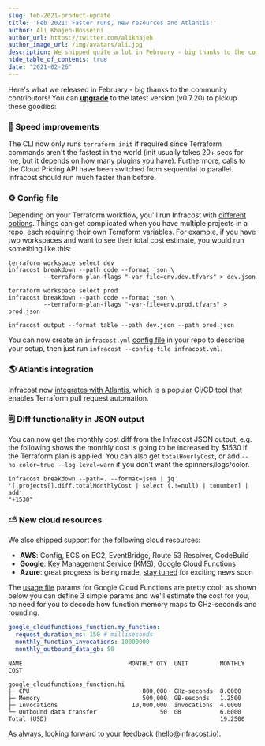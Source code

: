 ```yaml
---
slug: feb-2021-product-update
title: 'Feb 2021: Faster runs, new resources and Atlantis!'
author: Ali Khajeh-Hosseini
author_url: https://twitter.com/alikhajeh
author_image_url: /img/avatars/ali.jpg
description: We shipped quite a lot in February - big thanks to the community contributors! Upgrade to pickup these goodies.
hide_table_of_contents: true
date: "2021-02-26"
---
```


Here's what we released in February - big thanks to the community contributors! You can [**upgrade**](/docs/#1-install-infracost) to the latest version (v0.7.20) to pickup these goodies:

<!--truncate-->

### 🚀 Speed improvements

The CLI now only runs `terraform init` if required since Terraform commands aren't the fastest in the world (init usually takes 20+ secs for me, but it depends on how many plugins you have). Furthermore, calls to the Cloud Pricing API have been switched from sequential to parallel. Infracost should run much faster than before.

### ⚙️ Config file

Depending on your Terraform workflow, you'll run Infracost with [different options](/docs/#usage). Things can get complicated when you have multiple projects in a repo, each requiring their own Terraform variables. For example, if you have two workspaces and want to see their total cost estimate, you would run something like this:

```shell
terraform workspace select dev
infracost breakdown --path code --format json \
          --terraform-plan-flags "-var-file=env.dev.tfvars" > dev.json

terraform workspace select prod
infracost breakdown --path code --format json \
          --terraform-plan-flags "-var-file=env.prod.tfvars" > prod.json

infracost output --format table --path dev.json --path prod.json
```

You can now create an `infracost.yml` [config file](/docs/features/config_file) in your repo to describe your setup, then just run `infracost --config-file infracost.yml`.

### 🌎 Atlantis integration

Infracost now [integrates with Atlantis](/docs/integrations/cicd#atlantis), which is a popular CI/CD tool that enables Terraform pull request automation.

### 🗒️ Diff functionality in JSON output

You can now get the monthly cost diff from the Infracost JSON output, e.g. the following shows the monthly cost is going to be increased by $1530 if the Terraform plan is applied. You can also get `totalHourlyCost`, or add `--no-color=true --log-level=warn` if you don't want the spinners/logs/color.

```
infracost breakdown --path=. --format=json | jq '[.projects[].diff.totalMonthlyCost | select (.!=null) | tonumber] | add'
"+1530"
```

### ⛅ New cloud resources

We also shipped support for the following cloud resources:
- **AWS**: Config, ECS on EC2, EventBridge, Route 53 Resolver, CodeBuild
- **Google**: Key Management Service (KMS), Google Cloud Functions
- **Azure**: great progress is being made, [stay tuned](https://github.com/infracost/infracost/issues/64) for exciting news soon

The [usage file](/docs/features/usage_based_resources) params for Google Cloud Functions are pretty cool; as shown below you can define 3 simple params and we'll estimate the cost for you, no need for you to decode how function memory maps to GHz-seconds and rounding.

```yml
google_cloudfunctions_function.my_function:
  request_duration_ms: 150 # milliseconds
  monthly_function_invocations: 10000000
  monthly_outbound_data_gb: 50
```

```
NAME                              MONTHLY QTY  UNIT         MONTHLY COST

google_cloudfunctions_function.hi
├─ CPU                                800,000  GHz-seconds  8.0000
├─ Memory                             500,000  GB-seconds   1.2500
├─ Invocations                     10,000,000  invocations  4.0000
└─ Outbound data transfer                  50  GB           6.0000
Total (USD)                                                 19.2500
```

As always, looking forward to your feedback ([hello@infracost.io](mailto:hello@infracost.io)).
